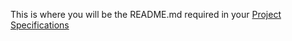 This is where you will be the README.md required in your [Project Specifications](./Project-Specifications.md)
